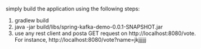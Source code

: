 simply build the application using  the following steps:


1.  gradlew build 
2.  java -jar build/libs/spring-kafka-demo-0.0.1-SNAPSHOT.jar
3.  use any rest client and posta  GET request on http://localhost:8080/vote. For instance, http://localhost:8080/vote?name=jkjjjjjj

